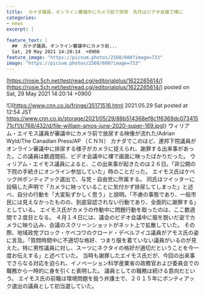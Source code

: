 ```yaml
---
title:  カナダ議員、オンライン審議中にカメラ前で排尿　先月はビデオ会議で裸に  
categories:
- news
excerpt: |
  
feature_text: |
  ##  カナダ議員、オンライン審議中にカメラ前...
  Sat, 29 May 2021 14:20:14  +0900
feature_image: "https://picsum.photos/2560/600?image=733"
image: "https://picsum.photos/2560/600?image=733"
---
```


[https://rosie.5ch.net/test/read.cgi/editorialplus/1622265614/](https://rosie.5ch.net/test/read.cgi/editorialplus/1622265614/)
posted on Sat, 29 May 2021 14:20:14  +0900

<!--more-->

![](https://www.cnn.co.jp/fringe/35171516.html 2021.05.29 Sat posted at 12:54 JST [https://www.cnn.co.jp/storage/2021/05/29/88b514368ef8c1f6369dc07341571cf1/t/768/432/d/file-william-amos-june-2020-super-169.jpg)](https://www.cnn.co.jp/storage/2021/05/29/88b514368ef8c1f6369dc07341571cf1/t/768/432/d/file-william-amos-june-2020-super-169.jpg)) ウィリアム・エイモス議員が審議中にカメラ前で放尿する映像が流れた/Adrian Wyld/The Canadian Press/AP （ＣＮＮ） カナダでこのほど、連邦下院議員がオンライン審議中に排尿する様子がカメラに捉えられ、謝罪する出来事があった。この議員は数週間前、ビデオ会議中に裸で画面に映ったばかりだった。 ウィリアム・エイモス議員によると、この出来事が起きたのは２６日。「非公開の下院の手続きにオンライン参加していた」時のことだった。 エイモス氏はケベック州ポンティアック選出で、与党・自由党に所属する。 同氏はツイッターに投稿した声明で「カメラに映っていることに気付かず排尿してしまった」と述べ、自分の行動を「大変恥ずかしく思う」と説明。「不慮の事態であり、一般市民には見えなかったものの、到底容認されない行動であり、全面的に謝罪する」としている。 エイモス氏がカメラの作動中に問題行動を取ったのは、ここ数週間で２度目となる。 ４月１４日には、議会のビデオ会議中に服を脱いだ姿でカメラに映り込み、会議のスクリーンショットがネット上で拡散していた。 その際、地域政党ブロック・ケベコワのクロード・デベルフイユ議員がアモス氏の姿に言及。「質問時間中に不適切な格好、つまり服を着ていない議員がいるのが見えた。特に男性議員に対し、スーツにネクタイの格好が適切だということを今一度お伝えする」と述べていた。 当時も謝罪したエイモス氏だが、今回の出来事でさらなる対応を迫られ、イノベーション科学産業省の政務官および委員会での職務から一時的に身を引くと表明した。 議員としての職務は続ける意向だという。 エイモス氏の前職は環境問題を扱う弁護士で、２０１５年にポンティアック選出の議員として初当選していた。
